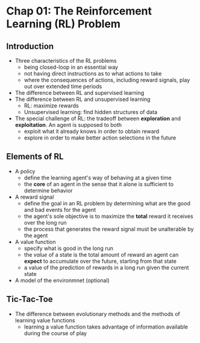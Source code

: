 # Chap 01: The Reinforcement Learning (RL) Problem

## Introduction 

- Three characteristics of the RL problems
	- being closed-loop in an essential way
	- not having direct instructions as to what actions to take
	- where the consequences of actions, including reward signals, play out over extended time periods
- The difference between RL and supervised learning
- The difference between RL and unsupervised learning
	- RL: maximize rewards
	- Unsupervised learning: find hidden structures of data
- The special challenge of RL: the tradeoff between **exploration** and **exploitation**. An agent is supposed to both
	- exploit what it already knows in order to obtain reward
	- explore in order to make better action selections in the future

## Elements of RL

- A policy
	- define the learning agent's way of behaving at a given time
	- the **core** of an agent in the sense that it alone is sufficient to determine behavior
- A reward signal
	- define the goal in an RL problem by determining what are the good and bad events for the agent
	- the agent's sole objective is to maximize the **total** reward it receives over the long run
	- the process that generates the reward signal must be unalterable by the agent
- A value function
	- specify what is good in the long run
	- the *value* of a state is the total amount of reward an agent can **expect** to accumulate over the future, starting from that state
	- a value of the prediction of rewards in a long run given the current state
- A model of the environmnet (optional)

## Tic-Tac-Toe

- The difference between evolutionary methods and the methods of learning value functions
	- learning a value function takes advantage of information available during the course of play

